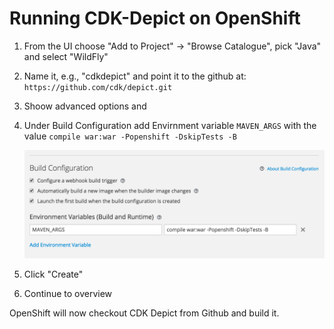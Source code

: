 # Running CDK-Depict on OpenShift

1. From the UI choose "Add to Project" -> "Browse Catalogue", pick "Java" and select "WildFly"
2. Name it, e.g., "cdkdepict" and point it to the github at: `https://github.com/cdk/depict.git`
3. Shoow advanced options and
4. Under Build Configuration add Envirnment variable `MAVEN_ARGS` with the value `compile war:war -Popenshift -DskipTests -B`

   ![Set the maven args](mavenargs.png)
5. Click "Create"
6. Continue to overview

OpenShift will now checkout CDK Depict from Github and build it.
